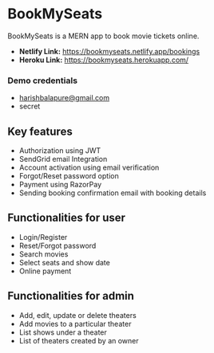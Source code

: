 # BookMySeats
BookMySeats is a MERN app to book movie tickets online.

- **Netlify Link:** https://bookmyseats.netlify.app/bookings
- **Heroku Link:** https://bookmyseats.herokuapp.com/

### Demo credentials
- harishbalapure@gmail.com
- secret

## Key features
- Authorization using JWT
- SendGrid email Integration
- Account activation using email verification
- Forgot/Reset password option
- Payment using RazorPay
- Sending booking confirmation email with booking details

## Functionalities for user
- Login/Register
- Reset/Forgot password
- Search movies
- Select seats and show date
- Online payment

## Functionalities for admin
- Add, edit, update or delete theaters
- Add movies to a particular theater
- List shows under a theater
- List of theaters created by an owner
